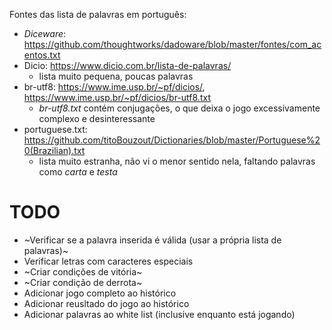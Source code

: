 Fontes das lista de palavras em português:
- *Diceware*: https://github.com/thoughtworks/dadoware/blob/master/fontes/com_acentos.txt
- Dicio: https://www.dicio.com.br/lista-de-palavras/
    - lista muito pequena, poucas palavras
- br-utf8: https://www.ime.usp.br/~pf/dicios/, https://www.ime.usp.br/~pf/dicios/br-utf8.txt
    - _br-utf8.txt_ contém conjugações, o que deixa o jogo excessivamente complexo e desinteressante
- portuguese.txt: https://github.com/titoBouzout/Dictionaries/blob/master/Portuguese%20(Brazilian).txt
    - lista muito estranha, não vi o menor sentido nela, faltando palavras como _carta_ e _testa_



# TODO
- ~Verificar se a palavra inserida é válida (usar a própria lista de palavras)~
- Verificar letras com caracteres especiais
- ~Criar condições de vitória~
- ~Criar condição de derrota~
- Adicionar jogo completo ao histórico
- Adicionar reusltado do jogo ao histórico
- Adicionar palavras ao white list (inclusive enquanto está jogando)